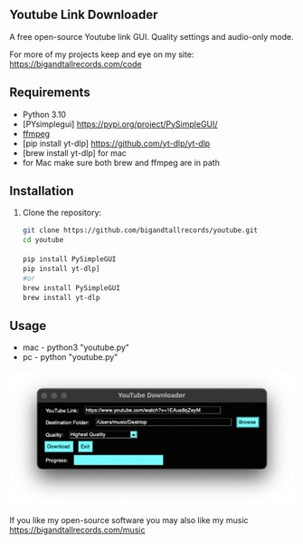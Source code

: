 ## Youtube Link Downloader

A free open-source Youtube link GUI. Quality settings and audio-only mode.

For more of my projects keep and eye on my site: 
https://bigandtallrecords.com/code

## Requirements

- Python 3.10
- [PYsimplegui] https://pypi.org/project/PySimpleGUI/
- [ffmpeg](https://ffmpeg.org/)
- [pip install yt-dlp] https://github.com/yt-dlp/yt-dlp
- [brew install yt-dlp] for mac
- for Mac make sure both brew and ffmpeg are in path

## Installation

1. Clone the repository:
   ```bash
   git clone https://github.com/bigandtallrecords/youtube.git
   cd youtube

   pip install PySimpleGUI 
   pip install yt-dlp]
   #or
   brew install PySimpleGUI
   brew install yt-dlp
   ```

 ## Usage
 - mac - python3 "youtube.py"
 - pc - python "youtube.py"

 ![Alt text](images/youtube.png)

 If you like my open-source software you may also like my music
 https://bigandtallrecords.com/music
